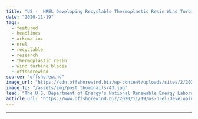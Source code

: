 ```yaml
---
title: "US -  NREL Developing Recyclable Thermoplastic Resin Wind Turbine Blade"
date: "2020-11-19"
tags: 
  - featured
  - headlines
  - arkema inc
  - nrel
  - recyclable
  - research
  - thermoplastic resin
  - wind turbine blades
  - offshorewind
source: "offshorewind"
image_url: "https://cdn.offshorewind.biz/wp-content/uploads/sites/2/2020/11/19111620/NREL_thermoplastic-resin-blade_cropped.jpg"
image_fp: "/assets/img/post_thumbnails/43.jpg"
lead: "The U.S. Department of Energy’s National Renewable Energy Laboratory (NREL) has manufactured a wind"
article_url: "https://www.offshorewind.biz/2020/11/19/us-nrel-developing-recyclable-thermoplastic-resin-wind-turbine-blade/"
---
```


---
